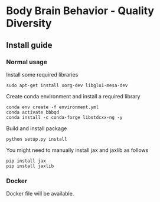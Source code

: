 # Body Brain Behavior - Quality Diversity

## Install guide

### Normal usage
Install some required libraries
```
sudo apt-get install xorg-dev libglu1-mesa-dev
```
Create conda environment and install a required library
```
conda env create -f environment.yml
conda activate bbbqd
conda install -c conda-forge libstdcxx-ng -y
```
Build and install package
```
python setup.py install
```
You might need to manually install jax and jaxlib as follows
```
pip install jax
pip install jaxlib
```

### Docker
Docker file will be available.
